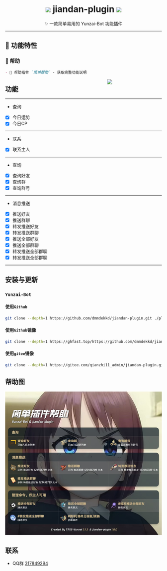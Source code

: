 
<h1 align="center">
  <img src="https://th.bing.com/th/id/R.653eb3d2506882514af81e33d9946655?rik=wyNDzjL%2f2Nkg9w&riu=http%3a%2f%2fimg.soogif.com%2fLfSPsJIbjgPL18Y58BV7RKexTv9OSNJG.gif&ehk=tmEpfh1haaSiRq40z09hWZ41gs7ZyFAZPTUU7a9DJnc%3d&risl=&pid=ImgRaw&r=0&PC=EMMX01" width="30"/>
  jiandan-plugin 
  <img src="https://th.bing.com/th/id/R.a6bb2530881987d6249f5e8eef27c886?rik=EwsfdCNij7sBjA&riu=http%3a%2f%2fc-ssl.duitang.com%2fuploads%2fitem%2f202004%2f02%2f20200402193058_buhwg.gif&ehk=lOiGruxVIbi0g7uDiEFqvs%2fNIiTWW1HiDy7cfsUpAxg%3d&risl=&pid=ImgRaw&r=0&PC=EMMX01" width="30"/>
</h1>
<p align="center">✨ 一款简单易用的 Yunzai-Bot 功能插件</p>

---

## 🚀 功能特性

### 📜 帮助
```markdown
- 🎯 帮助指令 `简单帮助` - 获取完整功能说明
```

<div align="center">
<img decoding="async" align=right src="https://th.bing.com/th/id/R.653eb3d2506882514af81e33d9946655?rik=wyNDzjL%2f2Nkg9w&riu=http%3a%2f%2fimg.soogif.com%2fLfSPsJIbjgPL18Y58BV7RKexTv9OSNJG.gif&ehk=tmEpfh1haaSiRq40z09hWZ41gs7ZyFAZPTUU7a9DJnc%3d&risl=&pid=ImgRaw&r=0&PC=EMMX01" width="35%">
</div>

## 功能

---

- 查询

- [x] 今日运势
- [x] 今日CP

---

- 联系

- [x] 联系主人
---

- 查询

- [x] 查询好友
- [x] 查询群
- [x] 查询群号

---

- 消息推送

- [x] 推送好友
- [x] 推送群聊
- [x] 转发推送好友
- [x] 转发推送群聊
- [x] 推送全部好友
- [x] 推送全部群聊
- [x] 转发推送全部群聊
- [x] 转发推送全部群聊

---

## 安装与更新

### `Yunzai-Bot`

#### 使用`Github`

```bash
git clone --depth=1 https://github.com/dmmdekkd/jiandan-plugin.git ./plugins/jiandan-plugin
```

#### 使用`Github`镜像

```bash
git clone --depth=1 https://ghfast.top/https://github.com/dmmdekkd/jiandan-plugin.git ./plugins/jiandan-plugin
```
#### 使用`gitee`镜像

```bash
git clone --depth=1 https://gitee.com/qianzhi11_admin/jiandan-plugin.git ./plugins/jiandan-plugin
```

## 帮助图

![帮助图](./resources/help/help.jpg)

## 联系

- QQ群  [317849294](http://qm.qq.com/cgi-bin/qm/qr?_wv=1027&k=fhfLfMY0RjF8DyYJdVcHHtvxkzOODTM4&authKey=cFK9hixEIU57AacxLhwnU9%2F6%2Fr26dumlxVO4%2FjHEGRjWWRV6s%2FSwulVtuDkEGHzI&noverify=0&group_code=317849294)